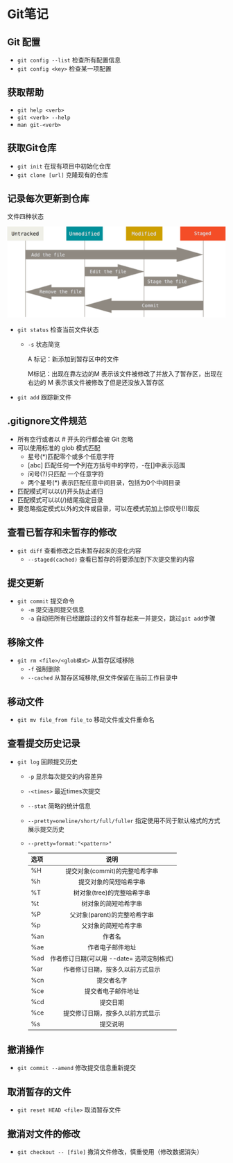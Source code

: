 # Git笔记

## Git  配置

- `git config --list` 检查所有配置信息
- `git config <key>` 检查某一项配置

## 获取帮助

- `git help <verb>`
- `git <verb> --help`
- `man git-<verb>`

## 获取Git仓库

- `git init` 在现有项目中初始化仓库
- `git clone [url]` 克隆现有的仓库

## 记录每次更新到仓库

文件四种状态

![image-20210911144939946](assets/image-20210911144939946.png)

- `git status` 检查当前文件状态

  - `-s` 状态简览

    A 标记：新添加到暂存区中的文件

    M标记：出现在靠左边的M 表示该文件被修改了并放入了暂存区，出现在右边的 M 表示该文件被修改了但是还没放入暂存区

- `git add` 跟踪新文件

## .gitignore文件规范

- 所有空行或者以 # 开头的行都会被 Git 忽略
- 可以使用标准的 glob 模式匹配
  - 星号(*)匹配零个或多个任意字符
  - [abc] 匹配任何**一个**列在方括号中的字符，-在[]中表示范围
  - 问号(?)只匹配 一个任意字符
  - 两个星号(*) 表示匹配任意中间目录，包括为0个中间目录
- 匹配模式可以以(/)开头防止递归
- 匹配模式可以以(/)结尾指定目录
- 要忽略指定模式以外的文件或目录，可以在模式前加上惊叹号(!)取反

## 查看已暂存和未暂存的修改

- `git diff` 查看修改之后未暂存起来的变化内容
  - `--staged(cached)` 查看已暂存的将要添加到下次提交里的内容

## 提交更新

- `git commit` 提交命令
  - `-m` 提交连同提交信息
  - `-a` 自动把所有已经跟踪过的文件暂存起来一并提交，跳过`git add`步骤

## 移除文件

- `git rm <file>/<glob模式>` 从暂存区域移除
  - `-f` 强制删除
  - `--cached` 从暂存区域移除,但文件保留在当前工作目录中

## 移动文件

- `git mv file_from file_to` 移动文件或文件重命名

## 查看提交历史记录

- `git log` 回顾提交历史

  - `-p` 显示每次提交的内容差异

  - `-<times>` 最近times次提交

  - `--stat` 简略的统计信息

  - `--pretty=oneline/short/full/fuller` 指定使用不同于默认格式的方式展示提交历史

  - `--pretty=format:"<pattern>"`

    | 选项 |                   说明                    |
    | :--- | :---------------------------------------: |
    | %H   |      提交对象(commit)的完整哈希字串       |
    | %h   |          提交对象的简短哈希字串           |
    | %T   |        树对象(tree)的完整哈希字串         |
    | %t   |           树对象的简短哈希字串            |
    | %P   |       父对象(parent)的完整哈希字串        |
    | %p   |           父对象的简短哈希字串            |
    | %an  |                  作者名                   |
    | %ae  |             作者电子邮件地址              |
    | %ad  | 作者修订日期(可以用 --date= 选项定制格式) |
    | %ar  |     作者修订日期，按多久以前方式显示      |
    | %cn  |                提交者名字                 |
    | %ce  |            提交者电子邮件地址             |
    | %cd  |                 提交日期                  |
    | %ce  |     提交修订日期，按多久以前方式显示      |
    | %s   |                 提交说明                  |

## 撤消操作

- `git commit --amend` 修改提交信息重新提交

## 取消暂存的文件

- `git reset HEAD <file>` 取消暂存文件

## 撤消对文件的修改

- `git checkout -- [file]` 撤消文件修改，慎重使用（修改数据消失）

